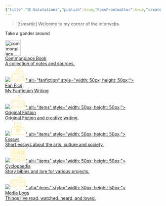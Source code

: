 ```yaml
---
{"title":"🕸️ Salutations","publish":true,"PassFrontmatter":true,"created":"2024-12-07T18:53:58.514-04:00","updated":"2024-12-08T12:35:29.495-04:00"}
---
```



>[!smartie] Welcome to my corner of the interwebs.

Take a gander around

<div class="grid-container">

<a href="20. Commonplace Books/20. Commonplace Books" class="grid-item type-1">
<div class="img"><img src="PublicMedia/Notebooks.svg" alt="commonplace book" style="width: 50px; height: 50px;"></div>
<div class="title">Commonplace Book</div>
<div class="description">A collection of notes and sources.</div>
</a>

<a href="10. Projects/Fan Fiction/Fan Fiction" class="grid-item type-2">
<div class="img"><img src="<?xml version="1.0" encoding="UTF-8" standalone="no"?><!DOCTYPE svg PUBLIC "-//W3C//DTD SVG 1.1//EN" "http://www.w3.org/Graphics/SVG/1.1/DTD/svg11.dtd"><svg xmlns="http://www.w3.org/2000/svg" xmlns:xlink="http://www.w3.org/1999/xlink" xmlns:serif="http://www.serif.com/" width="50" height="100%" viewBox="0 0 1316 1348" version="1.1" xml:space="preserve" style="fill-rule:evenodd;clip-rule:evenodd;stroke-linejoin:round;stroke-miterlimit:2;">    <g id="Artboard1" transform="matrix(0.90779,0,0,0.904195,159.994,216.226)">        <rect x="-176.246" y="-239.136" width="1448.85" height="1490" style="fill:none;"/>        <g transform="matrix(1.10158,0,0,1.10596,-89.2689,-69.2792)">            <path d="M1140,521.76L1064.28,521.76L1064.28,504.362C1064.28,497.522 1060.32,491.163 1054.2,488.163C1017.36,470.284 977.164,457.444 935.043,450.003C883.922,440.882 828.363,439.323 769.803,445.444C685.565,454.565 621.003,477.124 600.363,484.924C591.722,481.565 575.402,475.686 553.082,469.322C556.922,465.842 559.082,461.041 558.961,455.881C558.961,450.721 556.68,445.803 552.84,442.44L483.602,381.6L446.524,297.241C444.485,292.562 440.403,288.96 435.485,287.402C430.563,285.843 425.286,286.441 420.844,289.081L341.524,336.12L249.844,345.359C244.684,345.839 240.004,348.597 237.004,352.679C234.004,356.878 232.926,362.159 234.004,367.199L253.082,452.277C217.441,459.597 181.32,471.117 146.042,488.277C139.804,491.277 135.964,497.515 135.964,504.476L135.964,521.996L59.999,522C50.038,522 41.999,530.039 41.999,540L41.999,1100.64C41.999,1110.6 50.038,1118.64 59.999,1118.64L1140,1118.64C1149.96,1118.64 1158,1110.6 1158,1100.64L1158,539.76C1158,529.799 1149.96,521.76 1140,521.76L1140,521.76ZM618,516.721C641.398,508.201 699.961,489.119 773.4,481.201C828.478,475.439 880.68,476.76 928.56,485.4C963.72,491.638 997.08,501.841 1028.16,515.759L1028.16,968.039C860.882,899.879 682.682,948 617.882,969.961L617.882,516.711L618,516.721ZM348.96,371.401C351.601,371.163 354.12,370.323 356.28,369.003L421.561,330.362L452.163,399.842C453.241,402.24 454.804,404.4 456.722,406.08L513.722,456.24L457.202,506.76C455.28,508.561 453.721,510.6 452.643,512.998L422.643,582.6L357.123,544.44C354.842,543.12 352.323,542.28 349.682,542.042L274.202,534.964L290.28,460.804C290.881,458.284 290.881,455.643 290.28,453.003L273.6,378.964L349.08,371.405L348.96,371.401ZM171.84,515.761C196.559,504.601 221.641,496.441 246.84,490.562L234.602,547.203C233.524,552.242 234.602,557.523 237.723,561.601C240.723,565.8 245.403,568.441 250.563,568.921L342.364,577.441L422.044,623.882C424.806,625.561 427.923,626.28 431.044,626.28C432.966,626.28 434.884,626.042 436.685,625.319C441.607,623.761 445.564,620.038 447.607,615.358L484.087,530.756L520.567,498.236C548.528,505.197 570.008,512.275 582.126,516.716L582.126,969.956C542.165,956.397 459.126,932.878 362.046,932.878C301.687,932.878 236.046,941.878 171.966,968.038L171.958,515.758L171.84,515.761ZM1122,1082.4L78,1082.4L78,557.757L135.84,557.757L135.84,995.877C135.84,1002.12 139.078,1007.88 144.238,1011.12C147.117,1012.92 150.477,1013.88 153.84,1013.88C156.481,1013.88 159.238,1013.27 161.762,1012.08C358.202,916.556 590.762,1011.47 593.162,1012.44C593.4,1012.44 593.763,1012.56 594.002,1012.67C594.123,1012.67 594.361,1012.67 594.603,1012.8C595.802,1013.15 597.123,1013.51 598.443,1013.63L603.119,1013.63C604.439,1013.4 605.759,1013.03 606.959,1012.56L607.08,1012.56C609.361,1011.48 842.04,916.677 1038.48,1012.08C1041,1013.27 1043.64,1013.88 1046.4,1013.88C1049.76,1013.88 1053,1012.92 1056,1011.12C1061.28,1007.88 1064.4,1002.12 1064.4,995.877L1064.4,557.757L1122.12,557.757L1122.12,1082.4L1122,1082.4Z" style="fill:rgb(254,233,147);fill-rule:nonzero;"/>        </g>        <g transform="matrix(1.10158,0,0,1.10596,-89.2689,-69.2792)">            <path d="M894,801L960.48,780.84C965.402,779.399 969.48,775.801 971.64,771.121C973.8,766.442 973.8,761.043 971.761,756.359L943.8,692.757L945.241,623.277C945.241,618.117 943.202,613.199 939.48,609.718C935.761,606.238 930.601,604.558 925.441,605.039L856.32,611.999L790.679,589.198C785.878,587.519 780.48,587.999 775.917,590.519C771.475,593.038 768.237,597.359 767.155,602.398L752.393,670.32L710.393,725.64C707.272,729.718 706.073,734.999 707.034,740.038C707.995,745.077 711.112,749.518 715.553,752.038L775.553,787.077L815.272,844.077C818.272,848.276 822.831,851.038 827.991,851.635C828.71,851.635 829.433,851.756 830.151,851.756C834.593,851.756 838.792,850.198 842.151,847.198L893.991,800.999L894,801ZM803.039,763.199C801.598,761.039 799.559,759.238 797.277,757.918L751.316,731.156L783.476,688.797C785.035,686.758 786.117,684.355 786.715,681.719L797.996,629.758L848.156,647.278C850.675,648.118 853.195,648.477 855.835,648.239L908.757,642.957L907.679,696.117C907.679,698.758 908.16,701.278 909.238,703.676L930.597,752.395L879.718,767.754C877.198,768.473 874.917,769.793 872.999,771.594L833.28,806.992L802.921,763.312L803.039,763.199Z" style="fill:rgb(254,233,147);fill-rule:nonzero;"/>        </g>        <g transform="matrix(1,0,0,1.0414,0,-51.7835)">            <g transform="matrix(0.574847,0,0,0.55419,331.338,-192.864)">                <path d="M679.2,332.4C666.001,327.599 650.399,331.201 643.2,343.201L433.2,657.601C427.2,667.203 426.001,680.402 433.2,689.999C439.2,699.601 451.2,705.601 462.001,704.397L531.603,695.999L502.802,835.199C500.404,849.597 507.603,862.801 520.802,868.801C524.404,870 529.2,871.199 532.802,871.199C542.404,871.199 552.001,866.398 556.802,858L766.802,558C774.001,547.199 774.001,534 766.802,523.199C759.603,512.398 746.404,507.597 734.404,511.199L668.404,529.199L697.205,365.999C699.603,351.601 692.4,337.198 679.201,332.397L679.2,332.4ZM669.602,590.4L591.602,702L598.802,666C601.2,656.398 597.602,646.801 591.602,639.602C585.602,633.602 578.403,630 570,630L566.399,630L519.602,636L613.204,496.8L601.204,565.198C598.805,574.8 602.403,585.596 610.805,592.8C618.005,600 628.805,602.402 638.407,600L669.602,590.4Z" style="fill:rgb(254,233,147);fill-rule:nonzero;"/>            </g>            <g transform="matrix(0.574847,0,0,0.55419,331.338,-192.864)">                <path d="M654,153.6L685.199,106.799C694.801,93.6 691.199,74.401 676.801,64.799C663.602,55.197 644.403,58.799 634.801,73.197L574.801,163.197C573.601,165.596 572.402,167.998 571.199,170.397L571.199,171.596C570,173.994 570,176.397 570,178.795C570,181.193 570,183.596 571.199,185.994L571.199,187.193C572.398,189.592 573.597,191.994 574.801,194.393L634.801,284.393C640.801,292.791 650.403,297.592 660,297.592C666,297.592 672,296.392 676.801,292.791C690,283.189 694.801,265.189 685.199,250.791L658.801,212.393C846.001,243.6 990.001,405.603 990.001,600.003C990.001,616.804 1003.2,630.003 1020,630.003C1036.8,630.003 1050,616.804 1050,600.003C1050,369.603 877.201,180.003 654.001,153.603L654,153.6Z" style="fill:rgb(254,233,147);fill-rule:nonzero;"/>            </g>            <g transform="matrix(0.574847,0,0,0.55419,331.338,-192.864)">                <path d="M405.6,262.8C419.998,254.402 424.799,236.402 416.401,221.999C408.003,207.601 390.003,202.8 375.6,211.198C271.2,271.198 196.8,368.398 165.6,484.798C139.202,583.196 146.401,685.198 185.998,777.598L129.6,773.996C112.799,772.797 98.401,785.996 97.202,801.598C96.003,818.399 109.202,832.797 124.804,833.996L232.804,841.196L235.202,841.196C237.601,841.196 240.003,841.196 243.601,839.996C244.8,839.996 245.999,838.797 245.999,838.797C247.198,838.797 248.398,837.598 249.601,837.598L250.8,836.399C251.999,835.2 254.402,834 255.601,832.797L256.8,831.598C257.999,829.2 259.198,827.996 260.402,825.598L308.402,728.399C315.601,714.001 309.601,696.001 295.203,688.797C280.805,681.598 262.805,687.598 255.601,701.996L235.203,743.996C168,565.196 236.398,359.996 405.603,262.796L405.6,262.8Z" style="fill:rgb(254,233,147);fill-rule:nonzero;"/>            </g>            <g transform="matrix(0.574847,0,0,0.55419,331.338,-192.864)">                <path d="M991.2,796.8C990.001,795.601 990.001,793.198 988.802,791.999C988.802,791.999 988.802,790.8 987.602,790.8C986.403,789.601 985.204,788.402 985.204,787.198L984.005,785.999C981.606,783.601 978.005,781.198 974.403,779.999L973.204,779.999C972.005,779.999 969.602,778.8 968.403,778.8L962.403,778.8L854.403,785.999C837.602,787.198 825.602,801.601 826.801,818.397C828,835.198 842.403,847.198 859.199,845.999L906,842.398C854.398,907.199 783.6,953.998 702,975.598C601.2,1002 496.8,988.797 405.6,937.2C391.202,928.801 373.202,933.598 364.799,948.001C356.401,962.399 361.198,980.399 375.6,988.802C445.202,1028.4 522,1048.8 600,1048.8C639.602,1048.8 678,1044 717.6,1033.2C814.799,1008 900,950.399 960,870L985.199,920.398C990,931.199 1000.8,937.199 1011.6,937.199C1016.4,937.199 1021.2,935.999 1024.8,933.597C1039.19,926.398 1045.19,908.398 1038,893.995L991.2,796.8Z" style="fill:rgb(254,233,147);fill-rule:nonzero;"/>            </g>        </g>    </g></svg>" alt="fanfiction" style="width: 50px; height: 50px;"></div>
<div class="title">Fan Fics</div>
<div class="description">My Fanfiction Writing</div>
</a>

<a href="10. Projects/Original Fiction/Original Fiction" class="grid-item type-3">
<div class="img"><img src="<?xml version="1.0" encoding="UTF-8" standalone="no"?><!DOCTYPE svg PUBLIC "-//W3C//DTD SVG 1.1//EN" "http://www.w3.org/Graphics/SVG/1.1/DTD/svg11.dtd"><svg xmlns="http://www.w3.org/2000/svg" xmlns:xlink="http://www.w3.org/1999/xlink" xmlns:serif="http://www.serif.com/" width="50" height="100%" viewBox="0 0 1316 1348" version="1.1" xml:space="preserve" style="fill-rule:evenodd;clip-rule:evenodd;stroke-linejoin:round;stroke-miterlimit:2;">    <g id="Artboard1" transform="matrix(0.90779,0,0,0.904195,159.994,216.226)">        <rect x="-176.246" y="-239.136" width="1448.85" height="1490" style="fill:none;"/>        <g transform="matrix(1.10158,0,0,1.10596,-89.2689,-69.2792)">            <path d="M1140,521.76L1064.28,521.76L1064.28,504.362C1064.28,497.522 1060.32,491.163 1054.2,488.163C1017.36,470.284 977.164,457.444 935.043,450.003C883.922,440.882 828.363,439.323 769.803,445.444C685.565,454.565 621.003,477.124 600.363,484.924C591.722,481.565 575.402,475.686 553.082,469.322C556.922,465.842 559.082,461.041 558.961,455.881C558.961,450.721 556.68,445.803 552.84,442.44L483.602,381.6L446.524,297.241C444.485,292.562 440.403,288.96 435.485,287.402C430.563,285.843 425.286,286.441 420.844,289.081L341.524,336.12L249.844,345.359C244.684,345.839 240.004,348.597 237.004,352.679C234.004,356.878 232.926,362.159 234.004,367.199L253.082,452.277C217.441,459.597 181.32,471.117 146.042,488.277C139.804,491.277 135.964,497.515 135.964,504.476L135.964,521.996L59.999,522C50.038,522 41.999,530.039 41.999,540L41.999,1100.64C41.999,1110.6 50.038,1118.64 59.999,1118.64L1140,1118.64C1149.96,1118.64 1158,1110.6 1158,1100.64L1158,539.76C1158,529.799 1149.96,521.76 1140,521.76L1140,521.76ZM618,516.721C641.398,508.201 699.961,489.119 773.4,481.201C828.478,475.439 880.68,476.76 928.56,485.4C963.72,491.638 997.08,501.841 1028.16,515.759L1028.16,968.039C860.882,899.879 682.682,948 617.882,969.961L617.882,516.711L618,516.721ZM348.96,371.401C351.601,371.163 354.12,370.323 356.28,369.003L421.561,330.362L452.163,399.842C453.241,402.24 454.804,404.4 456.722,406.08L513.722,456.24L457.202,506.76C455.28,508.561 453.721,510.6 452.643,512.998L422.643,582.6L357.123,544.44C354.842,543.12 352.323,542.28 349.682,542.042L274.202,534.964L290.28,460.804C290.881,458.284 290.881,455.643 290.28,453.003L273.6,378.964L349.08,371.405L348.96,371.401ZM171.84,515.761C196.559,504.601 221.641,496.441 246.84,490.562L234.602,547.203C233.524,552.242 234.602,557.523 237.723,561.601C240.723,565.8 245.403,568.441 250.563,568.921L342.364,577.441L422.044,623.882C424.806,625.561 427.923,626.28 431.044,626.28C432.966,626.28 434.884,626.042 436.685,625.319C441.607,623.761 445.564,620.038 447.607,615.358L484.087,530.756L520.567,498.236C548.528,505.197 570.008,512.275 582.126,516.716L582.126,969.956C542.165,956.397 459.126,932.878 362.046,932.878C301.687,932.878 236.046,941.878 171.966,968.038L171.958,515.758L171.84,515.761ZM1122,1082.4L78,1082.4L78,557.757L135.84,557.757L135.84,995.877C135.84,1002.12 139.078,1007.88 144.238,1011.12C147.117,1012.92 150.477,1013.88 153.84,1013.88C156.481,1013.88 159.238,1013.27 161.762,1012.08C358.202,916.556 590.762,1011.47 593.162,1012.44C593.4,1012.44 593.763,1012.56 594.002,1012.67C594.123,1012.67 594.361,1012.67 594.603,1012.8C595.802,1013.15 597.123,1013.51 598.443,1013.63L603.119,1013.63C604.439,1013.4 605.759,1013.03 606.959,1012.56L607.08,1012.56C609.361,1011.48 842.04,916.677 1038.48,1012.08C1041,1013.27 1043.64,1013.88 1046.4,1013.88C1049.76,1013.88 1053,1012.92 1056,1011.12C1061.28,1007.88 1064.4,1002.12 1064.4,995.877L1064.4,557.757L1122.12,557.757L1122.12,1082.4L1122,1082.4Z" style="fill:rgb(254,233,147);fill-rule:nonzero;"/>        </g>        <g transform="matrix(1.10158,0,0,1.10596,-89.2689,-69.2792)">            <path d="M894,801L960.48,780.84C965.402,779.399 969.48,775.801 971.64,771.121C973.8,766.442 973.8,761.043 971.761,756.359L943.8,692.757L945.241,623.277C945.241,618.117 943.202,613.199 939.48,609.718C935.761,606.238 930.601,604.558 925.441,605.039L856.32,611.999L790.679,589.198C785.878,587.519 780.48,587.999 775.917,590.519C771.475,593.038 768.237,597.359 767.155,602.398L752.393,670.32L710.393,725.64C707.272,729.718 706.073,734.999 707.034,740.038C707.995,745.077 711.112,749.518 715.553,752.038L775.553,787.077L815.272,844.077C818.272,848.276 822.831,851.038 827.991,851.635C828.71,851.635 829.433,851.756 830.151,851.756C834.593,851.756 838.792,850.198 842.151,847.198L893.991,800.999L894,801ZM803.039,763.199C801.598,761.039 799.559,759.238 797.277,757.918L751.316,731.156L783.476,688.797C785.035,686.758 786.117,684.355 786.715,681.719L797.996,629.758L848.156,647.278C850.675,648.118 853.195,648.477 855.835,648.239L908.757,642.957L907.679,696.117C907.679,698.758 908.16,701.278 909.238,703.676L930.597,752.395L879.718,767.754C877.198,768.473 874.917,769.793 872.999,771.594L833.28,806.992L802.921,763.312L803.039,763.199Z" style="fill:rgb(254,233,147);fill-rule:nonzero;"/>        </g>        <g transform="matrix(1.10158,0,0,1.10596,-68.253,-95.706)">            <path d="M758.76,66C758.041,60.84 755.28,56.281 750.959,53.398C746.639,50.519 741.358,49.558 736.439,50.878L669.119,68.277L600.721,55.674C595.682,54.714 590.401,56.034 586.323,59.155C582.245,62.276 579.722,67.077 579.483,72.233L575.284,141.592L542.284,202.67C539.886,207.229 539.405,212.51 541.206,217.432C543.007,222.354 546.726,226.073 551.526,227.991L616.206,253.432L664.085,303.713C667.445,307.315 672.245,309.354 677.163,309.354L677.765,309.354C682.925,309.115 687.726,306.834 690.964,302.752L735.124,249.111L797.765,219.111C802.444,216.83 805.925,212.752 807.245,207.83C808.565,202.908 807.847,197.51 805.085,193.189L767.765,134.63L758.527,65.751L758.76,66ZM716.041,218.64C713.643,219.718 711.6,221.402 709.92,223.441L676.08,264.48L639.478,225.96C637.677,224.038 635.517,222.6 632.997,221.64L583.556,202.199L608.876,155.397C610.076,153.116 610.915,150.597 611.037,147.956L614.275,94.917L666.595,104.519C669.114,104.999 671.755,104.878 674.396,104.28L725.876,90.96L732.954,143.64C733.313,146.281 734.153,148.68 735.594,150.961L764.153,195.84L716.274,218.762L716.041,218.64Z" style="fill:rgb(254,233,147);fill-rule:nonzero;"/>        </g>    </g></svg>" alt="items" style="width: 50px; height: 50px;"></div>
<div class="title">Original Fiction</div>
<div class="description">Original Fiction and creative writing.</div>
</a>

<a href="10. Projects/Articles and Essays/Articles and Essays" class="grid-item type-4">
<div class="img"><img src="<?xml version="1.0" encoding="UTF-8" standalone="no"?><!DOCTYPE svg PUBLIC "-//W3C//DTD SVG 1.1//EN" "http://www.w3.org/Graphics/SVG/1.1/DTD/svg11.dtd"><svg xmlns="http://www.w3.org/2000/svg" xmlns:xlink="http://www.w3.org/1999/xlink" xmlns:serif="http://www.serif.com/" width="50" height="100%" viewBox="0 0 1200 1200" version="1.1" xml:space="preserve" style="fill-rule:evenodd;clip-rule:evenodd;stroke-linejoin:round;stroke-miterlimit:2;">    <path d="M105.24,612.6L105.24,1137.96C105.24,1144.2 108.478,1149.96 113.638,1153.2C116.517,1155 119.877,1155.96 123.24,1155.96C125.881,1155.96 128.638,1155.36 131.162,1154.16C341.642,1051.8 590.642,1153.56 593.162,1154.52C593.283,1154.52 593.521,1154.52 593.642,1154.64C594.361,1154.88 595.084,1155 595.803,1155.24C596.521,1155.36 597.244,1155.6 597.963,1155.72L602.283,1155.72C603.002,1155.72 603.725,1155.48 604.443,1155.24C605.162,1155.12 605.885,1154.88 606.604,1154.64C606.725,1154.64 606.963,1154.64 607.084,1154.52C609.604,1153.44 858.604,1051.8 1069.08,1154.16C1071.6,1155.36 1074.24,1155.96 1077.01,1155.96C1080.37,1155.96 1083.61,1155 1086.61,1153.2C1091.89,1149.96 1095.01,1144.2 1095.01,1137.96L1095,612.6C1095,605.76 1091.04,599.401 1084.92,596.401C1002.85,556.44 916.804,545.042 840.004,546.842C858.606,505.803 866.766,460.08 862.684,413.762C851.164,285.602 745.564,183.002 617.044,175.082C543.243,170.523 473.404,195.723 419.884,246.004C367.083,295.563 336.845,365.644 336.845,438.004C336.845,476.164 345.126,513.125 360.365,546.844C283.564,545.164 197.645,556.563 115.565,596.403C109.327,599.403 105.487,605.641 105.487,612.602L105.24,612.6ZM559.44,899.4L539.999,875.88L660.479,875.88L641.518,899.4L559.44,899.4ZM505.801,753.24L694.081,753.24C697.682,753.24 700.561,756.119 700.561,759.721L700.561,772.08C700.561,775.681 697.682,778.56 694.081,778.56L505.801,778.56C502.199,778.56 499.32,775.681 499.32,772.08L499.32,759.721C499.32,756.119 502.199,753.24 505.801,753.24ZM546.72,466.56L515.759,466.56C498.72,466.56 484.798,452.638 484.798,435.599L484.798,433.439C484.798,416.4 498.72,402.478 515.759,402.478C532.798,402.478 546.72,416.4 546.72,433.439L546.72,466.56ZM505.798,814.56L694.078,814.56C697.68,814.56 700.558,817.439 700.558,821.041L700.558,833.4C700.558,837.001 697.68,839.88 694.078,839.88L505.798,839.88C502.196,839.88 499.317,837.001 499.317,833.4L499.317,821.041C499.317,817.439 502.196,814.56 505.798,814.56ZM1058.76,624.12L1058.76,1110.24C878.398,1035.84 685.678,1088.88 617.998,1112.16L617.998,935.522L650.158,935.522C655.556,935.522 660.717,933.002 664.197,928.803L708.959,873.123C725.037,867.123 736.561,851.643 736.561,833.521L736.561,821.162C736.561,812.041 733.561,803.642 728.639,796.682C733.561,789.721 736.561,781.323 736.561,772.202L736.561,759.843C736.561,750.242 733.323,741.605 727.92,734.523C733.202,727.082 736.44,718.203 736.44,708.363L736.44,706.324C736.44,681.484 748.081,657.722 768.362,640.804C788.163,624.363 805.081,605.284 819.003,584.406C893.523,580.086 978.603,587.765 1058.88,624.246L1058.76,624.12ZM444.238,272.16C486.84,232.082 541.679,210.48 599.878,210.48C604.8,210.48 609.597,210.601 614.519,210.96C725.519,217.8 816.599,306.358 826.559,416.88C833.278,491.759 802.918,565.08 745.438,612.84C716.879,636.481 700.559,670.442 700.559,705.961L700.559,708.001C700.559,713.04 696.481,717.001 691.559,717.001L653.278,717.001L653.278,502.321L684.239,502.321C721.2,502.321 751.2,472.321 751.2,435.36L751.2,433.199C751.2,396.238 721.2,366.238 684.239,366.238C647.278,366.238 617.278,396.238 617.278,433.199L617.278,716.999L582.719,716.999L582.719,433.199C582.719,396.238 552.719,366.238 515.758,366.238C478.797,366.238 448.797,396.238 448.797,433.199L448.797,435.36C448.797,472.321 478.797,502.321 515.758,502.321L546.719,502.321L546.719,717.001L508.438,717.001C503.399,717.001 499.438,712.922 499.438,707.161C499.438,670.802 483.239,636.481 454.918,612.962C402.598,569.642 372.477,505.802 372.477,437.762C372.477,374.282 397.918,315.482 444.118,271.922L444.238,272.16ZM653.278,466.44L653.278,433.319C653.278,416.28 667.2,402.358 684.239,402.358C701.278,402.358 715.2,416.28 715.2,433.319L715.2,435.479C715.2,452.518 701.278,466.44 684.239,466.44L653.278,466.44ZM141.238,624C221.398,587.641 306.478,579.961 380.998,584.16C395.037,605.16 412.076,624.238 432.119,640.801C452.158,657.36 463.56,681.602 463.56,708.121C463.56,717.84 466.798,726.84 472.079,734.281C466.798,741.359 463.439,750.121 463.439,759.601L463.439,771.96C463.439,781.081 466.439,789.48 471.361,796.44C466.439,803.401 463.439,811.799 463.439,820.92L463.439,833.279C463.439,851.517 474.959,866.881 491.158,872.998L537.119,928.799C540.478,932.998 545.638,935.401 551.041,935.401L582.119,935.401L582.119,1112.04C540.24,1097.64 450.599,1071.96 345.719,1071.96C280.918,1071.96 210.239,1081.8 141.359,1110.24L141.355,623.994L141.238,624Z" style="fill:rgb(254,233,147);fill-rule:nonzero;"/>    <path d="M268.8,475.44C278.761,475.44 286.8,467.401 286.8,457.44C286.8,447.479 278.761,439.44 268.8,439.44L202.562,439.44C192.601,439.44 184.562,447.479 184.562,457.44C184.562,467.401 192.601,475.44 202.562,475.44L268.8,475.44Z" style="fill:rgb(254,233,147);fill-rule:nonzero;"/>    <path d="M997.44,475.44C1007.4,475.44 1015.44,467.401 1015.44,457.44C1015.44,447.479 1007.4,439.44 997.44,439.44L931.202,439.44C921.241,439.44 913.202,447.479 913.202,457.44C913.202,467.401 921.241,475.44 931.202,475.44L997.44,475.44Z" style="fill:rgb(254,233,147);fill-rule:nonzero;"/>    <path d="M618,126.24L618,60.002C618,50.041 609.961,42.002 600,42.002C590.039,42.002 582,50.041 582,60.002L582,126.24C582,136.201 590.039,144.24 600,144.24C609.961,144.24 618,136.201 618,126.24Z" style="fill:rgb(254,233,147);fill-rule:nonzero;"/>    <path d="M365.76,241.32C370.319,241.32 374.998,239.519 378.479,236.039C385.557,228.961 385.557,217.559 378.479,210.598L331.678,163.797C324.6,156.719 313.198,156.719 306.237,163.797C299.159,170.875 299.159,182.277 306.237,189.238L353.038,236.039C356.519,239.519 361.198,241.32 365.757,241.32L365.76,241.32Z" style="fill:rgb(254,233,147);fill-rule:nonzero;"/>    <path d="M821.52,704.4L868.321,751.201C871.802,754.682 876.481,756.482 881.04,756.482C885.599,756.482 890.278,754.681 893.759,751.201C900.837,744.123 900.837,732.721 893.759,725.76L846.958,678.959C839.88,671.881 828.478,671.881 821.517,678.959C814.439,686.037 814.439,697.439 821.517,704.4L821.52,704.4Z" style="fill:rgb(254,233,147);fill-rule:nonzero;"/>    <path d="M846.96,236.04L893.761,189.239C900.839,182.161 900.839,170.759 893.761,163.798C886.683,156.72 875.281,156.72 868.32,163.798L821.519,210.599C814.441,217.677 814.441,229.079 821.519,236.04C825,239.521 829.679,241.321 834.238,241.321C838.797,241.321 843.476,239.52 846.957,236.04L846.96,236.04Z" style="fill:rgb(254,233,147);fill-rule:nonzero;"/>    <path d="M378.48,678.96C371.402,671.882 360,671.882 353.039,678.96L306.238,725.761C299.16,732.839 299.16,744.241 306.238,751.202C309.719,754.683 314.398,756.483 318.957,756.483C323.516,756.483 328.195,754.682 331.676,751.202L378.477,704.401C385.555,697.323 385.555,685.921 378.477,678.96L378.48,678.96Z" style="fill:rgb(254,233,147);fill-rule:nonzero;"/></svg>" alt="items" style="width: 50px; height: 50px;"></div>
<div class="title">Essays</div>
<div class="description">Short essays about the arts, culture and society.</div>
</a>

<a href="30. Cyclopaedia/30. Cyclopaedia" class="grid-item type-5">
<div class="img"><img src="<?xml version="1.0" encoding="UTF-8" standalone="no"?><!DOCTYPE svg PUBLIC "-//W3C//DTD SVG 1.1//EN" "http://www.w3.org/Graphics/SVG/1.1/DTD/svg11.dtd"><svg xmlns="http://www.w3.org/2000/svg" xmlns:xlink="http://www.w3.org/1999/xlink" xmlns:serif="http://www.serif.com/" width="50" height="100%" viewBox="0 0 1200 1200" version="1.1" xml:space="preserve" style="fill-rule:evenodd;clip-rule:evenodd;stroke-linejoin:round;stroke-miterlimit:2;">    <path d="M1138.8,312.01L1070.87,312.01L1070.87,193.48C1070.87,187.515 1067.49,182.066 1062.15,179.421C998.081,147.659 915.017,130.136 828.217,130.073L827.776,130.073C744.01,130.073 663.526,146.421 599.996,176.139C539.508,147.866 463.926,131.69 384.666,130.221L384.986,61.233C385.01,57.057 383.357,53.053 380.42,50.088C377.482,47.139 373.478,45.471 369.303,45.471L246.913,45.471C238.28,45.471 231.265,52.451 231.225,61.084L230.834,146.357C196.768,154.587 165.506,165.666 137.799,179.408C132.459,182.052 129.08,187.502 129.08,193.467L129.08,311.997L61.146,311.997C52.478,311.997 45.458,319.024 45.458,327.685L45.458,1055.76C45.458,1064.42 52.486,1071.44 61.146,1071.44L502.516,1071.44C510.047,1118.46 550.907,1154.5 600.008,1154.5C649.11,1154.5 689.91,1118.47 697.442,1071.44L1138.81,1071.44C1147.48,1071.44 1154.5,1064.42 1154.5,1055.76L1154.5,327.705C1154.5,319.037 1147.47,312.017 1138.81,312.017L1138.8,312.01ZM1039.48,203.36L1039.48,945.47C978.918,919.708 904.84,905.685 827.89,905.685L827.585,905.685C750.624,905.72 676.435,919.767 615.695,945.517L615.699,203.377C737.039,147.76 918.819,147.748 1039.5,203.354L1039.48,203.36ZM353.55,76.86L351.933,427.48L317.562,397.21C311.695,392.054 302.941,391.98 297.003,397.05L260.917,427.882L262.155,158.862L262.155,158.604L262.534,76.858L353.55,76.86ZM160.46,203.38C181.792,193.548 205.339,185.318 230.683,178.778L229.374,461.988C229.351,468.121 232.902,473.707 238.46,476.289C244.031,478.871 250.593,477.965 255.249,473.988L307.019,429.746L357.078,473.828C360.004,476.398 363.703,477.746 367.449,477.746C369.629,477.746 371.809,477.293 373.879,476.375C379.488,473.852 383.113,468.293 383.137,462.133L384.52,161.643C458.196,163.1 528.26,177.709 584.31,203.397L584.31,945.537C523.564,919.787 449.36,905.74 372.39,905.705L372.085,905.705C295.112,905.705 221.015,919.725 160.455,945.49L160.451,203.37L160.46,203.38ZM1123.12,1040.1L683,1040.1C674.332,1040.1 667.312,1047.13 667.312,1055.79C667.312,1092.94 637.117,1123.16 600.015,1123.16C562.913,1123.16 532.644,1092.94 532.644,1055.79C532.644,1047.12 525.617,1040.1 516.956,1040.1L76.836,1040.1L76.836,343.4L129.086,343.4L129.086,970.06C129.086,975.509 131.914,980.568 136.555,983.419C139.067,984.962 141.918,985.747 144.77,985.747C147.195,985.747 149.617,985.185 151.848,984.056C275.218,921.704 468.968,921.704 592.958,984.067C593.091,984.142 593.227,984.177 593.36,984.239C593.641,984.372 593.934,984.497 594.231,984.606C594.598,984.755 594.954,984.876 595.321,984.997C595.614,985.095 595.907,985.169 596.215,985.243C596.594,985.341 596.973,985.415 597.356,985.478C597.649,985.528 597.942,985.575 598.251,985.61C598.641,985.661 599.036,985.673 599.438,985.696C599.622,985.696 599.817,985.731 600.001,985.731C600.122,985.731 600.235,985.72 600.356,985.708C600.637,985.708 600.907,985.685 601.188,985.657C601.544,985.634 601.887,985.595 602.243,985.548C602.524,985.513 602.805,985.462 603.087,985.399C603.43,985.325 603.774,985.251 604.114,985.153C604.395,985.079 604.665,984.993 604.946,984.907C605.278,984.798 605.606,984.661 605.938,984.528C606.208,984.419 606.465,984.31 606.735,984.185C606.844,984.134 606.954,984.099 607.055,984.052C731.025,921.7 924.755,921.689 1048.11,984.04C1052.98,986.501 1058.76,986.255 1063.4,983.403C1068.04,980.552 1070.87,975.493 1070.87,970.044L1070.87,343.404L1123.12,343.404L1123.12,1040.1L1123.12,1040.1ZM953.04,876.98C950.786,885.343 942.165,890.304 933.802,888.039C853.169,866.254 771.522,866.254 691.122,888.039C689.751,888.406 688.368,888.59 687.009,888.59C680.103,888.59 673.771,883.984 671.876,876.992C669.61,868.628 674.555,860.008 682.919,857.742C768.755,834.488 855.929,834.488 941.999,857.742C950.362,860.007 955.308,868.617 953.058,876.98L953.04,876.98ZM953.04,789.406C950.786,797.769 942.165,802.73 933.802,800.465C853.279,778.707 771.632,778.707 691.102,800.465C689.731,800.832 688.36,801.016 687,801.016C680.082,801.016 673.75,796.41 671.867,789.418C669.602,781.054 674.563,772.445 682.926,770.18C768.871,746.965 856.036,746.965 941.996,770.18C950.36,772.445 955.305,781.055 953.055,789.418L953.04,789.406ZM953.04,701.832C950.786,710.195 942.165,715.156 933.802,712.891C853.279,691.133 771.632,691.133 691.102,712.891C689.731,713.258 688.36,713.442 687,713.442C680.082,713.442 673.75,708.836 671.867,701.844C669.602,693.48 674.563,684.871 682.926,682.606C768.871,659.391 856.036,659.391 941.996,682.606C950.36,684.871 955.305,693.481 953.055,701.844L953.04,701.832ZM827.6,611.797C932.8,611.797 1018.38,526.219 1018.38,421.037C1018.38,315.857 932.802,230.257 827.6,230.257C722.4,230.257 636.84,315.835 636.84,421.037C636.84,526.237 722.418,611.797 827.6,611.797ZM677.59,474.877C697.121,485.592 722.235,493.623 749.711,498.842C754.926,526.33 762.961,551.471 773.699,571.026C729.09,554.948 693.656,519.499 677.59,474.878L677.59,474.877ZM744.938,376.025C743.395,390.877 742.598,406.025 742.598,421.025C742.598,436.025 743.383,451.123 744.926,465.963C696.559,455.018 668.199,435.768 668.199,421.025C668.199,406.283 696.558,386.986 744.937,376.025L744.938,376.025ZM827.602,261.635C842.368,261.635 861.641,289.994 872.602,338.373C857.75,336.83 842.602,336.033 827.602,336.033C812.602,336.033 797.469,336.818 782.602,338.373C793.563,289.994 812.836,261.635 827.602,261.635ZM827.602,367.405C845.75,367.405 862.661,368.507 878.172,370.456C880.106,385.972 881.223,402.894 881.223,421.026C881.223,439.159 880.121,456.034 878.188,471.538C862.661,473.471 845.75,474.573 827.606,474.573C809.458,474.573 792.547,473.471 777.024,471.538C775.09,456.034 773.988,439.14 773.988,421.026C773.988,402.917 775.09,385.967 777.039,370.456C792.555,368.522 809.477,367.405 827.609,367.405L827.602,367.405ZM986.992,421.026C986.992,435.78 958.633,455.018 910.265,465.964C911.808,451.124 912.593,435.999 912.593,421.026C912.593,406.049 911.808,390.893 910.253,376.026C958.632,386.987 986.991,406.26 986.991,421.026L986.992,421.026ZM827.602,580.416C812.836,580.416 793.547,552.033 782.59,503.615C797.457,505.158 812.602,505.955 827.602,505.955C842.602,505.955 857.75,505.17 872.614,503.615C861.653,552.033 842.38,580.416 827.602,580.416ZM881.504,571.014C892.231,551.471 900.274,526.334 905.492,498.83C932.969,493.615 958.086,485.58 977.613,474.865C961.547,519.486 926.125,554.924 881.504,571.013L881.504,571.014ZM977.59,367.124C958.059,356.397 932.945,348.366 905.469,343.147C900.254,315.67 892.219,290.553 881.492,271.026C926.09,287.104 961.512,322.53 977.578,367.124L977.59,367.124ZM773.7,271.026C762.973,290.557 754.942,315.671 749.723,343.147C722.246,348.362 697.145,356.397 677.602,367.124C693.68,322.526 729.09,287.104 773.688,271.026L773.7,271.026ZM246.94,876.986C244.674,868.622 249.62,860.002 257.983,857.736C343.842,834.47 431.023,834.47 517.123,857.736C525.486,860.001 530.432,868.611 528.182,876.974C525.928,885.337 517.323,890.298 508.944,888.033C428.288,866.248 346.614,866.236 266.204,888.033C264.833,888.4 263.45,888.583 262.091,888.583C255.185,888.583 248.853,883.978 246.958,876.985L246.94,876.986ZM528.17,789.4C526.283,796.392 519.955,800.998 513.037,800.998C511.689,800.998 510.307,800.826 508.935,800.447C428.388,778.689 346.715,778.689 266.185,800.447C257.822,802.701 249.212,797.752 246.947,789.388C244.682,781.025 249.643,772.415 258.006,770.15C343.979,746.92 431.166,746.92 517.126,770.15C525.49,772.416 530.435,781.025 528.185,789.388L528.17,789.4ZM528.17,701.826C526.283,708.818 519.955,713.424 513.037,713.424C511.689,713.424 510.307,713.252 508.935,712.873C428.388,691.115 346.715,691.115 266.185,712.873C257.822,715.127 249.212,710.178 246.947,701.814C244.682,693.451 249.643,684.841 258.006,682.576C343.979,659.346 431.166,659.346 517.126,682.576C525.49,684.842 530.435,693.451 528.185,701.814L528.17,701.826ZM246.94,614.322C244.674,605.958 249.62,597.338 257.983,595.072C343.917,571.795 431.103,571.771 517.123,595.009C525.486,597.275 530.432,605.884 528.182,614.247C525.928,622.611 517.323,627.571 508.944,625.306C428.362,603.536 346.684,603.56 266.204,625.369C264.833,625.736 263.45,625.919 262.091,625.919C255.185,625.919 248.853,621.314 246.958,614.321L246.94,614.322ZM246.94,526.748C244.674,518.384 249.62,509.764 257.983,507.498C343.967,484.209 431.153,484.209 517.133,507.498C525.496,509.763 530.442,518.385 528.176,526.748C526.278,533.74 519.961,538.33 513.043,538.346C511.684,538.346 510.313,538.162 508.93,537.795C428.395,515.975 346.72,515.975 266.19,537.795C257.838,540.061 249.206,535.115 246.94,526.752L246.94,526.748ZM424.24,419.318C425.209,410.708 432.982,404.513 441.58,405.482C466.732,408.31 492.139,413.173 517.119,419.931C525.482,422.196 530.428,430.818 528.162,439.181C526.264,446.173 519.947,450.779 513.029,450.779C511.67,450.779 510.299,450.595 508.916,450.228C485.478,443.884 461.639,439.318 438.08,436.673C429.47,435.704 423.275,427.942 424.244,419.333L424.24,419.318ZM424.24,331.744C425.209,323.134 432.982,316.939 441.58,317.908C466.732,320.736 492.15,325.599 517.119,332.357C525.482,334.622 530.428,343.244 528.162,351.607C526.264,358.599 519.947,363.205 513.029,363.205C511.67,363.205 510.299,363.021 508.916,362.654C485.478,356.31 461.65,351.744 438.08,349.099C429.47,348.13 423.275,340.368 424.244,331.759L424.24,331.744ZM424.24,244.17C425.209,235.56 432.982,229.365 441.58,230.334C466.314,233.115 491.725,237.974 517.084,244.772C525.447,247.014 530.42,255.62 528.166,263.983C526.291,270.987 519.951,275.616 513.018,275.616C511.67,275.616 510.311,275.444 508.94,275.077C485.1,268.686 461.245,264.116 438.065,261.511C429.456,260.542 423.26,252.78 424.229,244.171L424.24,244.17Z" style="fill:rgb(254,233,147);fill-rule:nonzero;"/></svg>" alt="items" style="width: 50px; height: 50px;"></div>
<div class="title">Cyclopaedia</div>
<div class="description">Story bibles and lore for various projects.</div>
</a>

<a href="00. Logs/00. Logs" class="grid-item type-6">
<div class="img"><img src="<?xml version="1.0" encoding="UTF-8" standalone="no"?><!DOCTYPE svg PUBLIC "-//W3C//DTD SVG 1.1//EN" "http://www.w3.org/Graphics/SVG/1.1/DTD/svg11.dtd"><svg xmlns="http://www.w3.org/2000/svg" xmlns:xlink="http://www.w3.org/1999/xlink" xmlns:serif="http://www.serif.com/" width="50" height="100%" viewBox="0 0 1200 1200" version="1.1" xml:space="preserve" style="fill-rule:evenodd;clip-rule:evenodd;stroke-linejoin:round;stroke-miterlimit:2;">    <path d="M1082.2,1009.8L142.26,1009.8C123.744,1009.8 123.744,981.675 142.26,981.675C204.088,981.675 256.35,860.935 256.35,718.045C256.35,575.125 204.084,454.365 142.26,454.365C123.744,454.365 123.744,426.24 142.26,426.24L570.94,426.24C581.768,426.24 588.518,438.006 583.128,447.334C576.144,459.428 567.753,470.725 572.909,479.725C583.925,498.85 642.378,511.225 721.829,511.225C823.829,511.225 878.859,485.725 878.859,475.272C878.859,452.491 873.89,426.194 892.921,426.194L1082.2,426.194C1158.7,426.194 1200,576.514 1200,717.934C1200,859.354 1158.7,1009.72 1082.2,1009.72L1082.2,1009.8ZM204.23,981.675L1082.2,981.675C1124.62,981.675 1171.87,873.395 1171.87,718.045C1171.87,562.655 1124.62,454.365 1082.2,454.365L906.98,454.365L906.98,475.271C906.98,519.287 811.027,539.349 721.82,539.349C653.57,539.349 516.22,528.99 547.21,454.365L204.18,454.365C311.01,557.955 311.01,878.075 204.18,981.655L204.23,981.675Z" style="fill:rgb(254,233,147);"/>    <path d="M142.22,1009.8C62.486,1009.8 0,881.64 0,718.06C0,554.46 62.484,426.32 142.22,426.32C222.001,426.32 284.44,554.48 284.44,718.06C284.44,881.66 221.956,1009.8 142.22,1009.8ZM142.22,454.38C80.392,454.38 28.13,575.12 28.13,718.06C28.13,861 80.396,981.69 142.22,981.69C204.044,981.69 256.31,860.95 256.31,718.06C256.31,575.14 204.044,454.38 142.22,454.38Z" style="fill:rgb(254,233,147);"/>    <path d="M785.63,318.28C624.47,318.28 624.47,190.17 785.63,190.17C946.79,190.17 946.79,318.28 785.63,318.28ZM785.63,218.296C728.724,218.296 692.442,239.577 692.442,254.249C692.442,268.921 728.77,290.202 785.63,290.202C842.536,290.202 878.818,268.921 878.818,254.249C878.818,239.577 842.49,218.296 785.63,218.296Z" style="fill:rgb(254,233,147);"/>    <path d="M721.82,539.39C654.789,539.39 570.27,531.468 548.53,493.828C542.905,484.031 538.78,467.812 551.343,446.109L666.143,247.219C673.314,234.844 692.393,239.907 692.393,254.25C692.393,268.922 728.721,290.203 785.581,290.203C842.487,290.203 878.769,268.922 878.769,254.25C878.769,235.734 906.894,235.734 906.894,254.25L906.894,475.31C906.894,519.326 810.941,539.388 721.734,539.388L721.82,539.39ZM677.382,284.11L575.762,460.17C568.684,472.404 571.778,477.748 572.95,479.764C583.966,498.889 642.419,511.264 721.87,511.264C823.87,511.264 878.9,485.764 878.9,475.311L878.9,296.151C826.728,328.823 717.14,325.823 677.43,284.104L677.382,284.11Z" style="fill:rgb(254,233,147);"/>    <path d="M1184.8,688.64L451.91,688.64C447.597,688.64 443.519,686.671 440.848,683.249L351.457,569.669L246.177,569.669C227.661,569.669 227.661,541.544 246.177,541.544L358.257,541.544C362.569,541.544 366.648,543.513 369.319,546.888L458.71,660.418L1184.81,660.418C1203.33,660.418 1203.33,688.543 1184.81,688.543L1184.8,688.64Z" style="fill:rgb(254,233,147);"/>    <path d="M769.64,688.64C758.999,688.64 752.015,677.015 757.452,667.546L833.108,536.066C835.639,531.707 840.28,529.035 845.296,529.035L1162.74,529.035C1181.25,529.035 1181.25,557.16 1162.74,557.16L853.456,557.16L781.831,681.61C779.253,686.11 774.518,688.641 769.643,688.641L769.64,688.64Z" style="fill:rgb(254,233,147);"/>    <path d="M706.82,576.52L515.61,576.52C511.673,576.52 507.923,574.879 505.251,571.973L393.171,449.813C380.655,436.172 401.374,417.141 413.89,430.782L521.8,548.342L706.82,548.342C725.336,548.342 725.336,576.467 706.82,576.467L706.82,576.52Z" style="fill:rgb(254,233,147);"/>    <path d="M581.59,903.98L451.92,903.98C433.404,903.98 433.404,875.855 451.92,875.855L575.39,875.855L665.718,776.996C668.39,774.09 672.14,772.402 676.124,772.402L1182.8,772.402C1201.32,772.402 1201.32,800.527 1182.8,800.527L682.324,800.527L591.996,899.386C589.324,902.292 585.574,903.98 581.59,903.98Z" style="fill:rgb(254,233,147);"/>    <path d="M520.03,787.5L267.19,787.5C248.674,787.5 248.674,759.375 267.19,759.375L514.17,759.375L608.951,664.594C622.076,651.469 641.951,671.391 628.826,684.469L529.92,783.375C527.295,786 523.686,787.5 519.983,787.5L520.03,787.5Z" style="fill:rgb(254,233,147);"/>    <path d="M413.53,1009.8C409.921,1009.8 406.311,1008.44 403.592,1005.68L303.232,905.315L242.388,905.315C223.872,905.315 223.872,877.19 242.388,877.19L309.044,877.19C312.794,877.19 316.357,878.69 318.982,881.315L423.462,985.795C432.368,994.701 425.946,1009.8 413.525,1009.8L413.53,1009.8Z" style="fill:rgb(254,233,147);"/>    <path d="M767.68,1009.8C756.992,1009.8 750.055,998.175 755.492,988.706L806.164,900.956C808.695,896.597 813.336,893.925 818.352,893.925L1157.87,893.925C1176.39,893.925 1176.39,922.05 1157.87,922.05L826.472,922.05L779.878,1002.77C777.253,1007.27 772.519,1009.8 767.69,1009.8L767.68,1009.8Z" style="fill:rgb(254,233,147);"/>    <path d="M142.22,856.22C47.954,856.22 47.954,579.94 142.22,579.94C236.486,579.94 236.486,856.22 142.22,856.22ZM142.22,608.06C124.173,608.06 99.001,649.919 99.001,718.08C99.001,786.241 124.173,828.1 142.22,828.1C160.267,828.1 185.439,786.241 185.439,718.08C185.439,649.919 160.267,608.06 142.22,608.06Z" style="fill:rgb(254,233,147);"/></svg>" alt="items" style="width: 50px; height: 50px;"></div>
<div class="title">Media Logs</div>
<div class="description">Things I've read, watched, heard, and loved.</div>
</a>
</div>